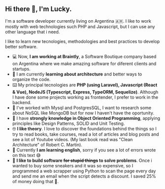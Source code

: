 ## Hi there 👋, I'm Lucky.

I'm a software developer currently living on Argentina 🇦🇷. I like to work mostly with web technologies such PHP and Javascript, but I can use any other language that i need.

I like to learn new tecnologies, methodologies and best practices to develop better software.

- 💻 Now, **I am working at Braintly**, a Software Boutique company based on Argentina where we make amazing software for diferent clients and startups.
- 📖 I am currently **learning about architecture** and better ways to organize the code.
- ⌨️ My principal tecnologies are **PHP (using Laravel), Javascript (React & Vue), NodeJS (Typescript, Express, TypeORM, Sequelize)**. Although I have done some projects working as frontender, I prefer to work in the backend.
- 📁 I've worked with Mysql and PostgresSQL, I want to research some about NoSQL like MongoDB but for now I haven't have the oportunity.
- 🔎 I have **strongly knowledge in Object Oriented Programming**, applying principles like Design Patterns, SOLID and Unit Testing.
- 🤓 **I like theory**. I love to discover the foundations behind the things so I try to read books, take courses, read a lot of articles and blog posts and see a lot of Youtube videos. (My last book read was "Clean Architecture" of Robert C. Martin).
- 🏴󠁧󠁢󠁥󠁮󠁧󠁿 Currently **I am learning english**, sorry if you see a lot of errors wrote on this text 😅
- 🤪 **I like to build software ~~for stupid things~~ to solve problems**. Once i wanted to buy some sneakers and it was so expensive, so I programmed a web scrapper using Python to scan the page every day and send me an email when the script detects a discount. I saved 25% of money doing that 💸. 

